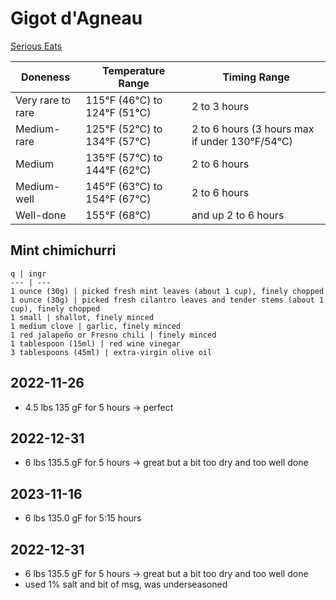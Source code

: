 # Gigot d'Agneau

[Serious Eats](https://www.seriouseats.com/sous-vide-leg-of-lamb-mint-cumin-black-mustard-recipe)

Doneness | Temperature Range |	Timing Range 
--- | --- | ---
Very rare to rare |	115°F (46°C) to 124°F (51°C) |	2 to 3 hours 
Medium-rare 	| 125°F (52°C) to 134°F (57°C) |	2 to 6 hours (3 hours max if under 130°F/54°C) 
Medium 	| 135°F (57°C) to 144°F (62°C) |	2 to 6 hours 
Medium-well | 	145°F (63°C) to 154°F (67°C) |	2 to 6 hours 
Well-done |	155°F (68°C) | and up 	2 to 6 hours 


## Mint chimichurri
```
q | ingr
--- | ---
1 ounce (30g) | picked fresh mint leaves (about 1 cup), finely chopped
1 ounce (30g) | picked fresh cilantro leaves and tender stems (about 1 cup), finely chopped
1 small | shallot, finely minced
1 medium clove | garlic, finely minced
1 red jalapeño or Fresno chili | finely minced
1 tablespoon (15ml) | red wine vinegar
3 tablespoons (45ml) | extra-virgin olive oil
```

## 2022-11-26
- 4.5 lbs 135 gF for 5 hours -> perfect

## 2022-12-31
- 6 lbs 135.5 gF for 5 hours -> great but a bit too dry and too well done

## 2023-11-16
- 6 lbs 135.0 gF for 5:15 hours

## 2022-12-31
- 6 lbs 135.5 gF for 5 hours -> great but a bit too dry and too well done
- used 1% salt and bit of msg, was underseasoned 
